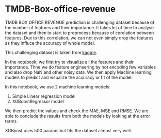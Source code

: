 # TMDB-Box-office-revenue

TMDB BOX OFFICE REVENUE prediction is challenging dataset because of the number of features and their importance. It takes lot of time to 
analyse the dataset and then to start to preprocess because of corelation between features. Due to this correlation, we can not even simply drop the features as they influce the accuracy of whole model.

This challenging dataset is taken from [kaggle](https://www.kaggle.com/c/tmdb-box-office-prediction). 

In the notebook, we first try to visualize all the features and their importance. Thne we do feature engineering by hot encoding few variables and also drop NaN and other noisy data. We then apply Machine learning models to predict and visualize the accuracy or fit of the model.

In this notebook, we use 2 machine learning models:
1. Simple Linear regression model
2. XGBoostRegressor model

We then predict the values and check the MAE, MSE and RMSE. We are able to conclude the results from both the models by looking at the error terms.

XGBoost uses 500 params but fits the dataset almost very well.

